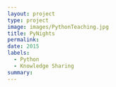 ```yaml
---
layout: project
type: project
image: images/PythonTeaching.jpg
title: PyNights
permalink: 
date: 2015
labels:
  - Python
  - Knowledge Sharing
summary: 
---
```

